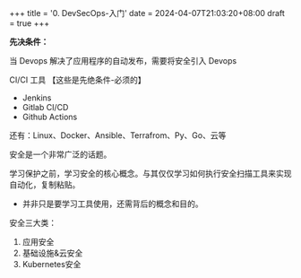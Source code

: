 +++
title = '0. DevSecOps-入门'
date = 2024-04-07T21:03:20+08:00
draft = true
+++

**先决条件：**

当 Devops 解决了应用程序的自动发布，需要将安全引入 Devops

CI/CI 工具 【这些是先绝条件-必须的】

+ Jenkins
+ Gitlab CI/CD
+ Github Actions

还有：Linux、Docker、Ansible、Terrafrom、Py、Go、云等



安全是一个非常广泛的话题。



学习保护之前，学习安全的核心概念。与其仅仅学习如何执行安全扫描工具来实现自动化，复制粘贴。

+ 并非只是要学习工具使用，还需背后的概念和目的。



安全三大类：

1. 应用安全
2. 基础设施&云安全
3. Kubernetes安全
